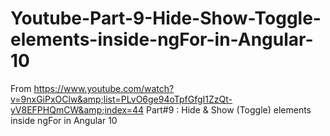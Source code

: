 # Youtube-Part-9-Hide-Show-Toggle-elements-inside-ngFor-in-Angular-10
From https://www.youtube.com/watch?v=9nxGiPxOClw&amp;list=PLvO6ge94oTpfGfgI1ZzQt-yV8EFPHQmCW&amp;index=44 Part#9 : Hide &amp; Show (Toggle) elements inside ngFor in Angular 10 
